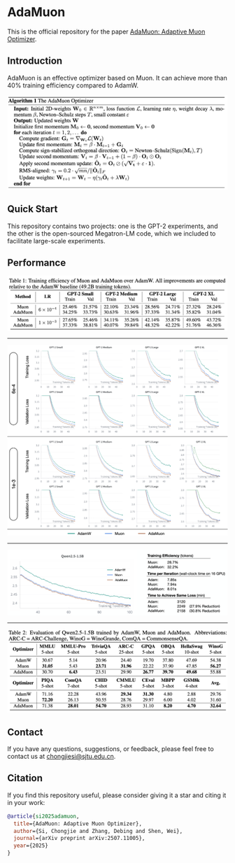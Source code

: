# AdaMuon

This is the official repository for the paper [AdaMuon: Adaptive Muon Optimizer](https://arxiv.org/abs/2507.11005).

## Introduction

AdaMuon is an effective optimizer based on Muon. It can achieve more than 40% training efficiency compared to AdamW.

<img src='src/algorithm.png'>

## Quick Start

This repository contains two projects: one is the GPT-2 experiments, and the other is the open-sourced Megatron-LM code, which we included to facilitate large-scale experiments.

## Performance

<img src='src/p1.png'>

<hr>

<img src='src/p4.png'>

<hr>

<img src='src/p2.png'>

<hr>

<img src='src/p3.png'>

## Contact

If you have any questions, suggestions, or feedback, please feel free to contact us at [chongjiesi@sjtu.edu.cn](mailto:chongjiesi@sjtu.edu.cn).

## Citation

If you find this repository useful, please consider giving it a star and citing it in your work:

```bibtex
@article{si2025adamuon,
  title={AdaMuon: Adaptive Muon Optimizer},
  author={Si, Chongjie and Zhang, Debing and Shen, Wei},
  journal={arXiv preprint arXiv:2507.11005},
  year={2025}
}
```
